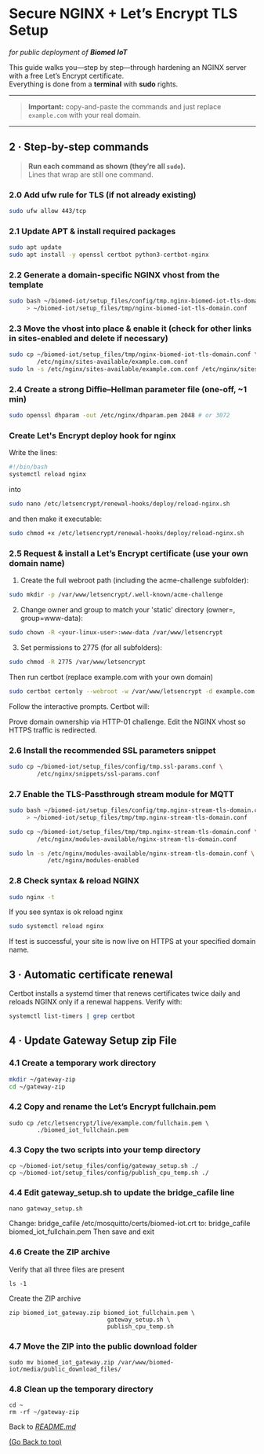# Secure NGINX + Let’s Encrypt TLS Setup
_for public deployment of **Biomed IoT**_

This guide walks you—step by step—through hardening an NGINX server with a free Let’s Encrypt certificate.  
Everything is done from a **terminal** with **sudo** rights.

---
> **Important:** copy-and-paste the commands and just replace `example.com` with your real domain.
---

## 2 · Step-by-step commands

> **Run each command as shown (they’re all `sudo`).**  
> Lines that wrap are still one command.

### 2.0 Add ufw rule for TLS (if not already existing)
```bash
sudo ufw allow 443/tcp
```
### 2.1  Update APT & install required packages
```bash
sudo apt update
sudo apt install -y openssl certbot python3-certbot-nginx
```
### 2.2 Generate a domain-specific NGINX vhost from the template
```bash
sudo bash ~/biomed-iot/setup_files/config/tmp.nginx-biomed-iot-tls-domain.conf.sh example.com \
     > ~/biomed-iot/setup_files/tmp/nginx-biomed-iot-tls-domain.conf
```
### 2.3 Move the vhost into place & enable it (check for other links in sites-enabled and delete if necessary)
```bash
sudo cp ~/biomed-iot/setup_files/tmp/nginx-biomed-iot-tls-domain.conf \
        /etc/nginx/sites-available/example.com.conf
sudo ln -s /etc/nginx/sites-available/example.com.conf /etc/nginx/sites-enabled
```
### 2.4 Create a strong Diffie–Hellman parameter file (one-off, ~1 min)
```bash
sudo openssl dhparam -out /etc/nginx/dhparam.pem 2048 # or 3072
```
### Create Let's Encrypt deploy hook for nginx
Write the lines:
```bash
#!/bin/bash
systemctl reload nginx
```
into
```bash
sudo nano /etc/letsencrypt/renewal-hooks/deploy/reload-nginx.sh
```
and then make it executable:
```bash
sudo chmod +x /etc/letsencrypt/renewal-hooks/deploy/reload-nginx.sh
```
### 2.5 Request & install a Let’s Encrypt certificate (use your own domain name)
1) Create the full webroot path (including the acme-challenge subfolder):
```bash
sudo mkdir -p /var/www/letsencrypt/.well-known/acme-challenge
```
2) Change owner and group to match your 'static' directory (owner=<your-linux-user>, group=www-data):
```bash
sudo chown -R <your-linux-user>:www-data /var/www/letsencrypt
```
3) Set permissions to 2775 (for all subfolders):
```bash
sudo chmod -R 2775 /var/www/letsencrypt
```
Then run certbot (replace example.com with your own domain)
```bash
sudo certbot certonly --webroot -w /var/www/letsencrypt -d example.com -d www.example.com
```
Follow the interactive prompts. Certbot will:

Prove domain ownership via HTTP-01 challenge.
Edit the NGINX vhost so HTTPS traffic is redirected.

### 2.6 Install the recommended SSL parameters snippet
```bash
sudo cp ~/biomed-iot/setup_files/config/tmp.ssl-params.conf \
        /etc/nginx/snippets/ssl-params.conf
```
### 2.7 Enable the TLS-Passthrough stream module for MQTT
```bash
sudo bash ~/biomed-iot/setup_files/config/tmp.nginx-stream-tls-domain.conf.sh example.com \
     > ~/biomed-iot/setup_files/tmp/tmp.nginx-stream-tls-domain.conf

sudo cp ~/biomed-iot/setup_files/tmp/tmp.nginx-stream-tls-domain.conf \
        /etc/nginx/modules-available/nginx-stream-tls-domain.conf

sudo ln -s /etc/nginx/modules-available/nginx-stream-tls-domain.conf \
           /etc/nginx/modules-enabled
```

### 2.8 Check syntax & reload NGINX
```bash
sudo nginx -t
```
If you see syntax is ok reload nginx
```bash
sudo systemctl reload nginx
```

If test is successful, your site is now live on HTTPS at your specified domain name.

## 3 · Automatic certificate renewal
Certbot installs a systemd timer that renews certificates twice daily and reloads NGINX only if a renewal happens. Verify with:
```bash
systemctl list-timers | grep certbot
```

## 4 · Update Gateway Setup zip File

### 4.1 Create a temporary work directory
```bash
mkdir ~/gateway-zip
cd ~/gateway-zip
```
### 4.2 Copy and rename the Let’s Encrypt fullchain.pem
```
sudo cp /etc/letsencrypt/live/example.com/fullchain.pem \
        ./biomed_iot_fullchain.pem
```
### 4.3 Copy the two scripts into your temp directory
```
cp ~/biomed-iot/setup_files/config/gateway_setup.sh ./
cp ~/biomed-iot/setup_files/config/publish_cpu_temp.sh ./
```
### 4.4 Edit gateway_setup.sh to update the bridge_cafile line
```
nano gateway_setup.sh
```
Change:
bridge_cafile /etc/mosquitto/certs/biomed-iot.crt
to:
bridge_cafile biomed_iot_fullchain.pem
Then save and exit


### 4.6 Create the ZIP archive
Verify that all three files are present
```
ls -1
```
Create the ZIP archive
```
zip biomed_iot_gateway.zip biomed_iot_fullchain.pem \
                            gateway_setup.sh \
                            publish_cpu_temp.sh
```
### 4.7 Move the ZIP into the public download folder
```
sudo mv biomed_iot_gateway.zip /var/www/biomed-iot/media/public_download_files/
```
### 4.8 Clean up the temporary directory
```
cd ~
rm -rf ~/gateway-zip
```
Back to [*README.md*](README.md)

[(Go Back to top)](#secure-nginx--lets-encrypt-tls-setup)
